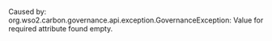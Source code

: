 Caused by: org.wso2.carbon.governance.api.exception.GovernanceException: Value for required attribute found empty.
